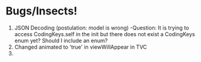 #  Bugs/Insects!

1. JSON Decoding (postulation: model is wrong)
-Question: It is trying to access CodingKeys.self in the init but there does not exist a CodingKeys enum yet? Should I include an enum?
2. Changed animated to 'true' in viewWillAppear in TVC
3.
